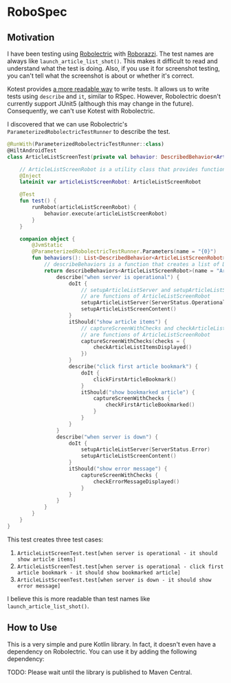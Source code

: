 # RoboSpec

## Motivation

I have been testing using [Robolectric](https://robolectric.org/) with [Roborazzi](https://github.com/takahirom/roborazzi).
The test names are always like `launch_article_list_shot()`. This makes it difficult to read and understand what the test is doing.
Also, if you use it for screenshot testing, you can't tell what the screenshot is about or whether it's correct.

Kotest provides [a more readable way](https://kotest.io/docs/framework/testing-styles.html#describe-spec) to write tests. It allows us to write tests using `describe` and `it`, similar to RSpec.
However, Robolectric doesn't currently support JUnit5 (although this may change in the future). Consequently, we can't use Kotest with Robolectric.

I discovered that we can use Robolectric's `ParameterizedRobolectricTestRunner` to describe the test.

```kotlin
@RunWith(ParameterizedRobolectricTestRunner::class)
@HiltAndroidTest
class ArticleListScreenTest(private val behavior: DescribedBehavior<ArticleListScreenRobot>) {

    // ArticleListScreenRobot is a utility class that provides functions to interact with the screen
    @Inject
    lateinit var articleListScreenRobot: ArticleListScreenRobot

    @Test
    fun test() {
        runRobot(articleListScreenRobot) {
            behavior.execute(articleListScreenRobot)
        }
    }

    companion object {
        @JvmStatic
        @ParameterizedRobolectricTestRunner.Parameters(name = "{0}")
        fun behaviors(): List<DescribedBehavior<ArticleListScreenRobot>> {
            // describeBehaviors is a function that creates a list of DescribedBehavior
            return describeBehaviors<ArticleListScreenRobot>(name = "ArticleListScreen") {
                describe("when server is operational") {
                    doIt {
                        // setupArticleListServer and setupArticleListScreenContent 
                        // are functions of ArticleListScreenRobot
                        setupArticleListServer(ServerStatus.Operational)
                        setupArticleListScreenContent()
                    }
                    itShould("show article items") {
                        // captureScreenWithChecks and checkArticleListItemsDisplayed
                        // are functions of ArticleListScreenRobot
                        captureScreenWithChecks(checks = {
                            checkArticleListItemsDisplayed()
                        })
                    }
                    describe("click first article bookmark") {
                        doIt {
                            clickFirstArticleBookmark()
                        }
                        itShould("show bookmarked article") {
                            captureScreenWithChecks {
                                checkFirstArticleBookmarked()
                            }
                        }
                    }
                }
                describe("when server is down") {
                    doIt {
                        setupArticleListServer(ServerStatus.Error)
                        setupArticleListScreenContent()
                    }
                    itShould("show error message") {
                        captureScreenWithChecks {
                            checkErrorMessageDisplayed()
                        }
                    }
                }
            }
        }
    }
}
```

This test creates three test cases:
1. `ArticleListScreenTest.test[when server is operational - it should show article items]`
2. `ArticleListScreenTest.test[when server is operational - click first article bookmark - it should show bookmarked article]`
3. `ArticleListScreenTest.test[when server is down - it should show error message]`

I believe this is more readable than test names like `launch_article_list_shot()`.

## How to Use

This is a very simple and pure Kotlin library. In fact, it doesn't even have a dependency on Robolectric. You can use it by adding the following dependency:

TODO: Please wait until the library is published to Maven Central.